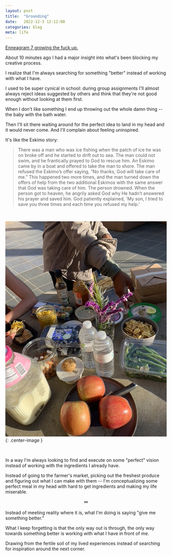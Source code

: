 ```yaml
---
layout: post
title:  "Grounding"
date:   2022-12-3 12:12:00
categories: blog
meta: life
---
```


[Enneagram 7 growing the fuck up.](https://www.enneagraminstitute.com/type-7)

About 10 minutes ago I had a major insight into what's been blocking my creative process.

I realize that I'm always searching for something "better" instead of working with what I have.

I used to be super cynical in school: during group assignments I'll almost always reject ideas suggested by others and think that they're not good enough without looking at them first.

When I don't like something I end up throwing out the whole damn thing -- the baby with the bath water.

Then I'll sit there waiting around for the perfect idea to land in my head and it would never come. And I'll complain about feeling uninspired.

It's like the Eskimo story:

> There was a man who was ice fishing when the patch of ice he was on broke off and he started to drift out to sea. The man could not swim, and he frantically prayed to God to rescue him.  An Eskimo came  by in a boat and offered to take the man to shore. The man refused the Eskimo’s offer saying, “No thanks, God will take care of me.” This happened two more times, and the man turned down the offers of help from the two additional Eskimos with the same answer that God was taking care of him. The person drowned. When the person got to heaven, he angrily asked God why He hadn’t answered his prayer and saved him. God patiently explained, 'My son, I tried to save you three times and each time you refused my help.'

<br />

![grounding](/images/grounding.jpeg){: .center-image }

<br />

In a way I'm always looking to find and execute on some "perfect" vision instead of working with the ingredients I already have.

Instead of going to the farmer's market, picking out the freshest produce and figuring out what I can make with them -- I'm conceptualizing some perfect meal in my head with hard to get ingredients and making my life miserable.

<div align="center"> ∞ </div>
<br />
Instead of meeting reality where it is, what I'm doing is saying "give me something better."

What I keep forgetting is that the only way out is through, the only way towards something better is working with what I have in front of me.

Drawing from the fertile soil of my lived experiences instead of searching for inspiration around the next corner.
